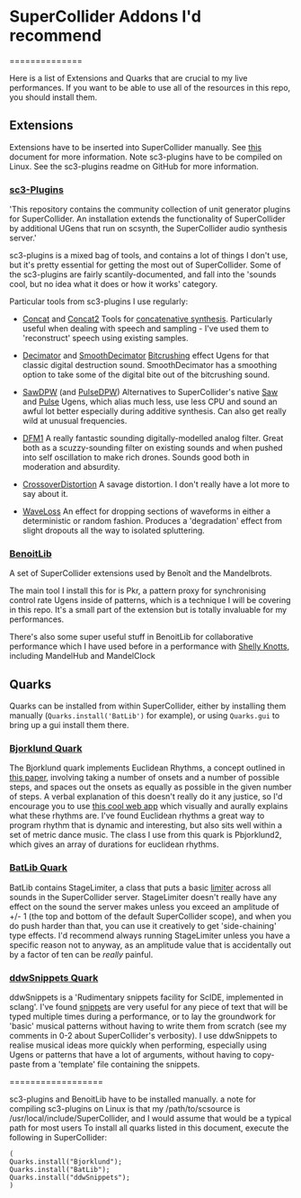 # SuperCollider Addons I'd recommend 

==============

Here is a list of Extensions and Quarks that are crucial to my live performances. If you want to be able to use all of the resources in this repo, you should install them.

## Extensions

Extensions have to be inserted into SuperCollider manually. See [this](http://doc.sccode.org/Guides/UsingExtensions.html) document for more information. Note sc3-plugins have to be compiled on Linux. See the sc3-plugins readme on GitHub for more information.

### [sc3-Plugins](https://github.com/supercollider/sc3-plugins)

'This repository contains the community collection of unit generator plugins for SuperCollider. An installation extends the functionality of SuperCollider by additional UGens that run on scsynth, the SuperCollider audio synthesis server.'

sc3-plugins is a mixed bag of tools, and contains a lot of things I don't use, but it's pretty essential for getting the most out of SuperCollider. Some of the sc3-plugins are fairly scantily-documented, and fall into the 'sounds cool, but no idea what it does or how it works' category.

Particular tools from sc3-plugins I use regularly:

- [Concat](http://doc.sccode.org/Classes/Concat.html) and [Concat2](http://doc.sccode.org/Classes/Concat2.html)
Tools for [concatenative synthesis](https://en.wikipedia.org/wiki/Concatenative_synthesis). Particularly useful when dealing with speech and sampling - I've used them to 'reconstruct' speech using existing samples.

- [Decimator](http://doc.sccode.org/Classes/Decimator.html) and [SmoothDecimator](http://doc.sccode.org/Classes/SmoothDecimator.html)
[Bitcrushing](http://www.musicradar.com/tuition/tech/distortion-saturation-and-bitcrushing-explained-549516) effect Ugens for that classic digital destruction sound. SmoothDecimator has a smoothing option to take some of the digital bite out of the bitcrushing sound.

- [SawDPW](http://doc.sccode.org/Classes/SawDPW.html) (and [PulseDPW](http://doc.sccode.org/Classes/PulseDPW.html))
Alternatives to SuperCollider's native [Saw](http://doc.sccode.org/Classes/Saw.html) and [Pulse](http://doc.sccode.org/Classes/Pulse.html) Ugens, which alias much less, use less CPU and sound an awful lot better especially during additive synthesis. Can also get really wild at unusual frequencies.

- [DFM1](http://doc.sccode.org/Classes/DFM1.html)
A really fantastic sounding digitally-modelled analog filter. Great both as a scuzzy-sounding filter on existing sounds and when pushed into self oscillation to make rich drones. Sounds good both in moderation and absurdity.

- [CrossoverDistortion](http://doc.sccode.org/Classes/CrossoverDistortion.html)
A savage distortion. I don't really have a lot more to say about it.

- [WaveLoss](http://doc.sccode.org/Classes/WaveLoss.html)
An effect for dropping sections of waveforms in either a deterministic or random fashion. Produces a 'degradation' effect from slight dropouts all the way to isolated spluttering.


### [BenoitLib](https://github.com/cappelnord/BenoitLib)

A set of SuperCollider extensions used by Benoît and the Mandelbrots.

The main tool I install this for is Pkr, a pattern proxy for synchronising control rate Ugens inside of patterns, which is a technique I will be covering in this repo. It's a small part of the extension but is totally invaluable for my performances.

There's also some super useful stuff in BenoitLib for collaborative performance which I have used before in a performance with [Shelly Knotts](https://shellyknotts.wordpress.com/), including MandelHub and MandelClock

## Quarks

Quarks can be installed from within SuperCollider, either by installing them manually (`Quarks.install('BatLib')` for example), or using `Quarks.gui` to bring up a gui install them there.

### [Bjorklund Quark](https://github.com/supercollider-quarks/Bjorklund)

The Bjorklund quark implements Euclidean Rhythms, a concept outlined in [this paper](http://cgm.cs.mcgill.ca/~godfried/publications/banff.pdf), involving taking a number of onsets and a number of possible steps, and spaces out the onsets as equally as possible in the given number of steps. A verbal explanation of this doesn't really do it any justice, so I'd encourage you to use [this cool web app](https://reprimande.github.io/euclideansequencer/) which visually and aurally explains what these rhythms are. I've found Euclidean rhythms a great way to program rhythm that is dynamic and interesting, but also sits well within a set of metric dance music. The class I use from this quark is Pbjorklund2, which gives an array of durations for euclidean rhythms.

### [BatLib Quark](https://github.com/supercollider-quarks/BatLib)

BatLib contains StageLimiter, a class that puts a basic [limiter](https://music.tutsplus.com/tutorials/a-beginners-introduction-to-limiters--audio-1071) across all sounds in the SuperCollider server. StageLimiter doesn't really have any effect on the sound the server makes unless you exceed an amplitude of +/- 1 (the top and bottom of the default SuperCollider scope), and when you do push harder than that, you can use it creatively to get 'side-chaining' type effects. I'd recommend always running StageLimiter unless you have a specific reason not to anyway, as an amplitude value that is accidentally out by a factor of ten can be _really_ painful.

### [ddwSnippets Quark](https://github.com/jamshark70/ddwSnippets)

ddwSnippets is a 'Rudimentary snippets facility for ScIDE, implemented in sclang'. I've found [snippets](https://en.wikipedia.org/wiki/Snippet_(programming)) are very useful for any piece of text that will be typed multiple times during a performance, or to lay the groundwork for 'basic' musical patterns without having to write them from scratch (see my comments in 0-2 about SuperCollider's verbosity). I use ddwSnippets to realise musical ideas more quickly when performing, especially using Ugens or patterns that have a lot of arguments, without having to copy-paste from a 'template' file containing the snippets.

==================

sc3-plugins and BenoitLib have to be installed manually.
a note for compiling sc3-plugins on Linux is that my /path/to/scsource is /usr/local/include/SuperCollider, and I would assume that would be a typical path for most users
To install all quarks listed in this document, execute the following in SuperCollider:

```supercollider
(
Quarks.install("Bjorklund");
Quarks.install("BatLib");
Quarks.install("ddwSnippets");
)
```
